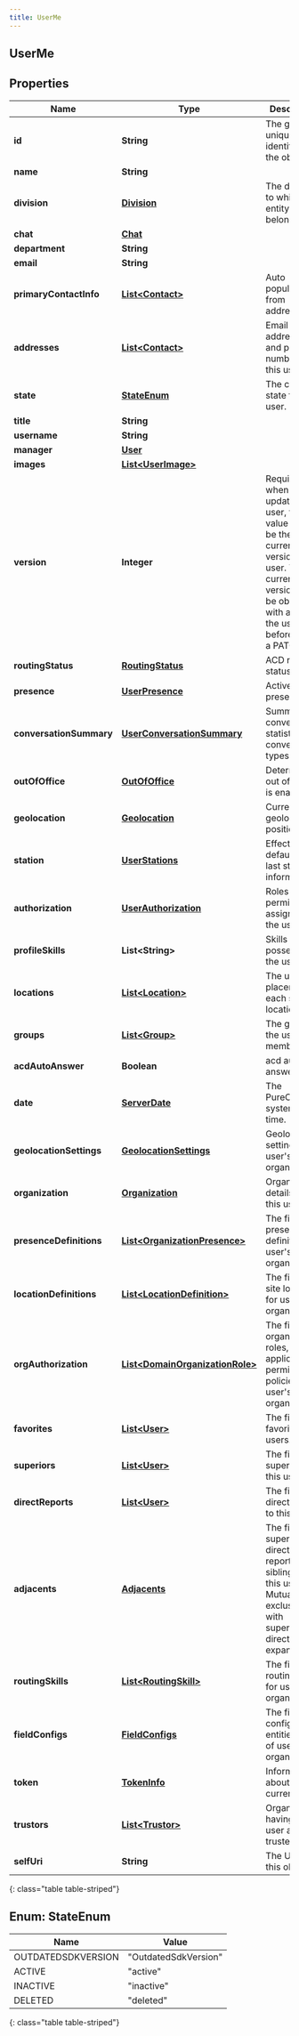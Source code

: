 ```yaml
---
title: UserMe
---
```

## UserMe


## Properties

| Name | Type | Description | Notes |
| ------------ | ------------- | ------------- | ------------- |
| **id** | **String** | The globally unique identifier for the object. |  [optional] |
| **name** | **String** |  |  [optional] |
| **division** | [**Division**](Division.html) | The division to which this entity belongs. |  [optional] |
| **chat** | [**Chat**](Chat.html) |  |  [optional] |
| **department** | **String** |  |  [optional] |
| **email** | **String** |  |  [optional] |
| **primaryContactInfo** | [**List&lt;Contact&gt;**](Contact.html) | Auto populated from addresses. |  [optional] |
| **addresses** | [**List&lt;Contact&gt;**](Contact.html) | Email addresses and phone numbers for this user |  [optional] |
| **state** | [**StateEnum**](#StateEnum) | The current state for this user. |  [optional] |
| **title** | **String** |  |  [optional] |
| **username** | **String** |  |  [optional] |
| **manager** | [**User**](User.html) |  |  [optional] |
| **images** | [**List&lt;UserImage&gt;**](UserImage.html) |  |  [optional] |
| **version** | **Integer** | Required when updating a user, this value should be the current version of the user.  The current version can be obtained with a GET on the user before doing a PATCH. |  |
| **routingStatus** | [**RoutingStatus**](RoutingStatus.html) | ACD routing status |  [optional] |
| **presence** | [**UserPresence**](UserPresence.html) | Active presence |  [optional] |
| **conversationSummary** | [**UserConversationSummary**](UserConversationSummary.html) | Summary of conversion statistics for conversation types. |  [optional] |
| **outOfOffice** | [**OutOfOffice**](OutOfOffice.html) | Determine if out of office is enabled |  [optional] |
| **geolocation** | [**Geolocation**](Geolocation.html) | Current geolocation position |  [optional] |
| **station** | [**UserStations**](UserStations.html) | Effective, default, and last station information |  [optional] |
| **authorization** | [**UserAuthorization**](UserAuthorization.html) | Roles and permissions assigned to the user |  [optional] |
| **profileSkills** | **List&lt;String&gt;** | Skills possessed by the user |  [optional] |
| **locations** | [**List&lt;Location&gt;**](Location.html) | The user placement at each site location. |  [optional] |
| **groups** | [**List&lt;Group&gt;**](Group.html) | The groups the user is a member of |  [optional] |
| **acdAutoAnswer** | **Boolean** | acd auto answer |  [optional] |
| **date** | [**ServerDate**](ServerDate.html) | The PureCloud system date time. |  [optional] |
| **geolocationSettings** | [**GeolocationSettings**](GeolocationSettings.html) | Geolocation settings for user&#39;s organization. |  [optional] |
| **organization** | [**Organization**](Organization.html) | Organization details for this user. |  [optional] |
| **presenceDefinitions** | [**List&lt;OrganizationPresence&gt;**](OrganizationPresence.html) | The first 100 presence definitions for user&#39;s organization. |  [optional] |
| **locationDefinitions** | [**List&lt;LocationDefinition&gt;**](LocationDefinition.html) | The first 100 site locations for user&#39;s organization |  [optional] |
| **orgAuthorization** | [**List&lt;DomainOrganizationRole&gt;**](DomainOrganizationRole.html) | The first 100 organization roles, with applicable permission policies, for user&#39;s organization. |  [optional] |
| **favorites** | [**List&lt;User&gt;**](User.html) | The first 50 favorited users. |  [optional] |
| **superiors** | [**List&lt;User&gt;**](User.html) | The first 50 superiors of this user. |  [optional] |
| **directReports** | [**List&lt;User&gt;**](User.html) | The first 50 direct reports to this user. |  [optional] |
| **adjacents** | [**Adjacents**](Adjacents.html) | The first 50 superiors, direct reports, and siblings of this user. Mutually exclusive with superiors and direct reports expands. |  [optional] |
| **routingSkills** | [**List&lt;RoutingSkill&gt;**](RoutingSkill.html) | The first 50 routing skills for user&#39;s organizations |  [optional] |
| **fieldConfigs** | [**FieldConfigs**](FieldConfigs.html) | The field config for all entities types of user&#39;s organization |  [optional] |
| **token** | [**TokenInfo**](TokenInfo.html) | Information about the current token |  [optional] |
| **trustors** | [**List&lt;Trustor&gt;**](Trustor.html) | Organizations having this user as a trustee |  [optional] |
| **selfUri** | **String** | The URI for this object |  [optional] |
{: class="table table-striped"}


<a name="StateEnum"></a>

## Enum: StateEnum

| Name | Value |
| ---- | ----- |
| OUTDATEDSDKVERSION | &quot;OutdatedSdkVersion&quot; |
| ACTIVE | &quot;active&quot; |
| INACTIVE | &quot;inactive&quot; |
| DELETED | &quot;deleted&quot; |
{: class="table table-striped"}



